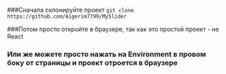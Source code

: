 ###Сначала склонируйте проект
```git clone https://github.com/Aigerim7799/MySlider```

###Потом просто откройте в браузере, так как это простой проект - не React

### Или же можете просто нажать на Environment в провом боку от страницы и проект отроется в браузере
